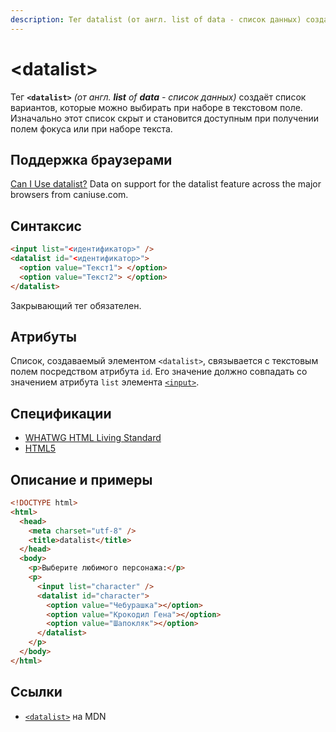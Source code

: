 ```yaml
---
description: Тег datalist (от англ. list of data - список данных) создаёт список вариантов, которые можно выбирать при наборе в текстовом поле
---
```


# &lt;datalist&gt;

Тег **`<datalist>`** _(от англ. **list** of **data** - список данных)_ создаёт список вариантов, которые можно выбирать при наборе в текстовом поле. Изначально этот список скрыт и становится доступным при получении полем фокуса или при наборе текста.

## Поддержка браузерами

<p class="ciu_embed" data-feature="datalist" data-periods="future_1,current,past_1,past_2">
  <a href="http://caniuse.com/#feat=datalist">Can I Use datalist?</a> Data on support for the datalist feature across the major browsers from caniuse.com.
</p>

## Синтаксис

```html
<input list="<идентификатор>" />
<datalist id="<идентификатор>">
  <option value="Текст1"> </option>
  <option value="Текст2"> </option>
</datalist>
```

Закрывающий тег обязателен.

## Атрибуты

Список, создаваемый элементом `<datalist>`, связывается с текстовым полем посредством атрибута `id`. Его значение должно совпадать со значением атрибута `list` элемента [`<input>`](input.md).

## Спецификации

- [WHATWG HTML Living Standard](https://html.spec.whatwg.org/multipage/forms.html#the-datalist-element)
- [HTML5](http://www.w3.org/TR/html5/forms.html#the-datalist-element)

## Описание и примеры

```html
<!DOCTYPE html>
<html>
  <head>
    <meta charset="utf-8" />
    <title>datalist</title>
  </head>
  <body>
    <p>Выберите любимого персонажа:</p>
    <p>
      <input list="character" />
      <datalist id="character">
        <option value="Чебурашка"></option>
        <option value="Крокодил Гена"></option>
        <option value="Шапокляк"></option>
      </datalist>
    </p>
  </body>
</html>
```

## Ссылки

- [`<datalist>`](https://developer.mozilla.org/ru/docs/Web/HTML/Element/datalist) на MDN
